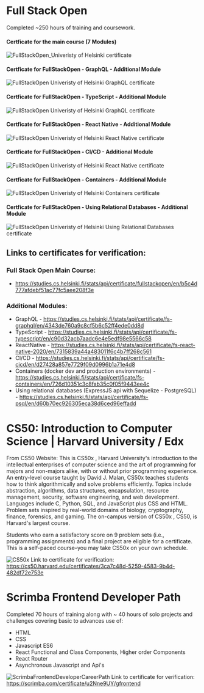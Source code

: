 # Full Stack Open
Completed ~250 hours of training and coursework.

#### Certficate for the main course (7 Modules)
![FullStackOpen_Univeristy of Helsinki certificate](https://github.com/igMike-V/Certifications/blob/3f6d5c54a649bbf4858ec8e560a1cc06e5c59595/FullStackOpen_7ECTS_Certificate.jpg)
#### Certficate for FullStackOpen - GraphQL - Additional Module
![FullStackOpen Univeristy of Helsinki GraphQL certificate ](https://github.com/igMike-V/Certifications/blob/main/FSOcertificate-graphql.png)
#### Certficate for FullStackOpen - TypeScript - Additional Module
![FullStackOpen Univeristy of Helsinki GraphQL certificate ](https://github.com/igMike-V/Certifications/blob/main/FSOcertificate-typescript.png)
#### Certficate for FullStackOpen - React Native - Additional Module
![FullStackOpen Univeristy of Helsinki React Native certificate ](https://github.com/igMike-V/Certifications/blob/main/FSOcertificate-ReactNative.png)
#### Certficate for FullStackOpen - CI/CD - Additional Module
![FullStackOpen Univeristy of Helsinki React Native certificate ](https://github.com/igMike-V/Certifications/blob/main/FSOcertificate-cicd.png)
#### Certficate for FullStackOpen - Containers - Additional Module
![FullStackOpen Univeristy of Helsinki Containers certificate ](https://github.com/igMike-V/Certifications/blob/main/FSOcertificate-Containers.png)
#### Certficate for FullStackOpen - Using Relational Databases - Additional Module
![FullStackOpen Univeristy of Helsinki Using Relational Databases certificate ](https://github.com/igMike-V/Certifications/blob/main/FSOcertificate-psql.png)

## Links to certificates for verification:

### Full Stack Open Main Course:

- https://studies.cs.helsinki.fi/stats/api/certificate/fullstackopen/en/b5c4d777afdebf51ac77fc5aee208f3e

### Additional Modules:

- GraphQL - https://studies.cs.helsinki.fi/stats/api/certificate/fs-graphql/en/4343de760a9c8cf5b6c52ff4ede0dd8d
- TypeScript - https://studies.cs.helsinki.fi/stats/api/certificate/fs-typescript/en/c90d32acb7aadc6e4e5edf98e5566c58
- ReactNative - https://studies.cs.helsinki.fi/stats/api/certificate/fs-react-native-2020/en/7315839a44a483011f6c4b7ff268c561
- CI/CD - https://studies.cs.helsinki.fi/stats/api/certificate/fs-cicd/en/d27428a857e7729f09d0996b1a71e4d8
- Containers (docker dev and production environments) - https://studies.cs.helsinki.fi/stats/api/certificate/fs-containers/en/726d10351c3c8fab35c0f05f9443ee4c
- Using relational databases (ExpressJS api with Sequelize - PostgreSQL) - https://studies.cs.helsinki.fi/stats/api/certificate/fs-psql/en/d60b70ec926305eca38d6ced96effadd

# CS50: Introduction to Computer Science | Harvard University / Edx

From CS50 Website:
This is CS50x , Harvard University's introduction to the intellectual enterprises of computer science and the art of programming for majors and non-majors alike, with or without prior programming experience. An entry-level course taught by David J. Malan, CS50x teaches students how to think algorithmically and solve problems efficiently. Topics include abstraction, algorithms, data structures, encapsulation, resource management, security, software engineering, and web development. Languages include C, Python, SQL, and JavaScript plus CSS and HTML. Problem sets inspired by real-world domains of biology, cryptography, finance, forensics, and gaming. The on-campus version of CS50x , CS50, is Harvard's largest course. 

Students who earn a satisfactory score on 9 problem sets (i.e., programming assignments) and a final project are eligible for a certificate. This is a self-paced course–you may take CS50x on your own schedule.

![CS50x](CS50x.png)
Link to certificate for verification: https://cs50.harvard.edu/certificates/3ca7c48d-5259-4583-9b4d-482df72e753e

# Scrimba Frontend Developer Path
Completed 70 hours of training along with ~ 40 hours of solo projects and challenges covering basic to advances use of:
- HTML
- CSS
- Javascript ES6
- React Functional and Class Components, Higher order Components
- React Router
- Asynchronous Javascript and Api's

![ScrimbaFrontendDeveloperCareerPath](https://github.com/igMike-V/Certifications/blob/3f6d5c54a649bbf4858ec8e560a1cc06e5c59595/ScrimbaFrontendDeveloperCareerPath.jpg)
Link to certificate for verification: https://scrimba.com/certificate/u2Nne9UY/gfrontend
